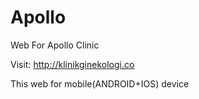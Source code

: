 # Apollo
Web For Apollo Clinic

Visit: http://klinikginekologi.co

This web for mobile(ANDROID+IOS) device


